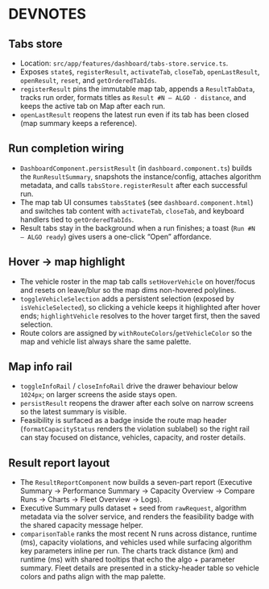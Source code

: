 # DEVNOTES

## Tabs store
- Location: `src/app/features/dashboard/tabs-store.service.ts`.
- Exposes `state$`, `registerResult`, `activateTab`, `closeTab`, `openLastResult`, `openResult`, `reset`, and `getOrderedTabIds`.
- `registerResult` pins the immutable map tab, appends a `ResultTabData`, tracks run order, formats titles as `Result #N — ALGO · distance`, and keeps the active tab on Map after each run.
- `openLastResult` reopens the latest run even if its tab has been closed (map summary keeps a reference).

## Run completion wiring
- `DashboardComponent.persistResult` (in `dashboard.component.ts`) builds the `RunResultSummary`, snapshots the instance/config, attaches algorithm metadata, and calls `tabsStore.registerResult` after each successful run.
- The map tab UI consumes `tabsState$` (see `dashboard.component.html`) and switches tab content with `activateTab`, `closeTab`, and keyboard handlers tied to `getOrderedTabIds`.
- Result tabs stay in the background when a run finishes; a toast (`Run #N — ALGO ready`) gives users a one-click “Open” affordance.

## Hover → map highlight
- The vehicle roster in the map tab calls `setHoverVehicle` on hover/focus and resets on leave/blur so the map dims non-hovered polylines.
- `toggleVehicleSelection` adds a persistent selection (exposed by `isVehicleSelected`), so clicking a vehicle keeps it highlighted after hover ends; `highlightVehicle` resolves to the hover target first, then the saved selection.
- Route colors are assigned by `withRouteColors`/`getVehicleColor` so the map and vehicle list always share the same palette.

## Map info rail
- `toggleInfoRail` / `closeInfoRail` drive the drawer behaviour below `1024px`; on larger screens the aside stays open.
- `persistResult` reopens the drawer after each solve on narrow screens so the latest summary is visible.
- Feasibility is surfaced as a badge inside the route map header (`formatCapacityStatus` renders the violation sublabel) so the
  right rail can stay focused on distance, vehicles, capacity, and roster details.

## Result report layout
- The `ResultReportComponent` now builds a seven-part report (Executive Summary → Performance Summary → Capacity Overview →
  Compare Runs → Charts → Fleet Overview → Logs).
- Executive Summary pulls dataset + seed from `rawRequest`, algorithm metadata via the solver service, and renders the
  feasibility badge with the shared capacity message helper.
- `comparisonTable` ranks the most recent N runs across distance, runtime (ms), capacity violations, and vehicles used while
  surfacing algorithm key parameters inline per run. The charts track distance (km) and runtime (ms) with shared tooltips that
  echo the algo + parameter summary. Fleet details are presented in a sticky-header table so vehicle colors and paths align with
  the map palette.
